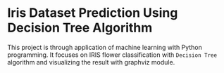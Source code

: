 # Iris Dataset Prediction Using Decision Tree Algorithm


This project is through application of machine learning with Python programming.
It focuses on IRIS flower classification with `Decision Tree` algorithm and visualizing the
result with graphviz module.
